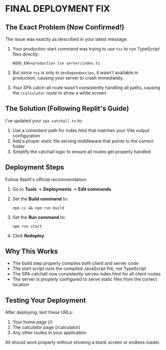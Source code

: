 # FINAL DEPLOYMENT FIX

## The Exact Problem (Now Confirmed!)

The issue was exactly as described in your latest message:

1. Your production start command was trying to use `tsx` to run TypeScript files directly:
   ```
   NODE_ENV=production tsx server/index.ts
   ```
   
2. But since `tsx` is only in `devDependencies`, it wasn't available in production, causing your server to crash immediately.

3. Your SPA catch-all route wasn't consistently handling all paths, causing the `/calculator` route to show a white screen.

## The Solution (Following Replit's Guide)

I've updated your `spa-catchall.ts` to:

1. Use a consistent path for index.html that matches your Vite output configuration
2. Add a proper static file serving middleware that points to the correct folder
3. Simplify the catchall logic to ensure all routes get properly handled

## Deployment Steps

Follow Replit's official recommendation:

1. Go to **Tools** → **Deployments** → **Edit commands**

2. Set the **Build command** to:
   ```
   npm ci && npm run build
   ```

3. Set the **Run command** to:
   ```
   npm run start
   ```

4. Click **Redeploy**

## Why This Works

* The build step properly compiles both client and server code
* The start script runs the compiled JavaScript file, not TypeScript
* The SPA catchall now consistently serves index.html for all client routes
* The server is properly configured to serve static files from the correct location

## Testing Your Deployment

After deploying, test these URLs:
1. Your home page (/)
2. The calculator page (/calculator)
3. Any other routes in your application

All should work properly without showing a blank screen or endless loader.